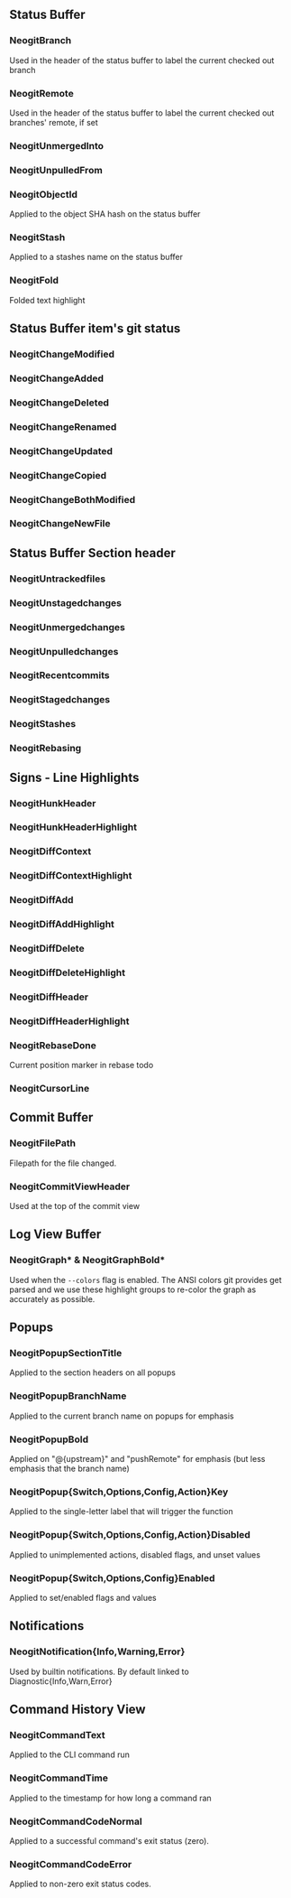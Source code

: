 ## Status Buffer
### NeogitBranch
Used in the header of the status buffer to label the current checked out branch

### NeogitRemote
Used in the header of the status buffer to label the current checked out branches' remote, if set

### NeogitUnmergedInto

### NeogitUnpulledFrom

### NeogitObjectId
Applied to the object SHA hash on the status buffer

### NeogitStash
Applied to a stashes name on the status buffer

### NeogitFold
Folded text highlight

## Status Buffer item's git status
### NeogitChangeModified
### NeogitChangeAdded
### NeogitChangeDeleted
### NeogitChangeRenamed
### NeogitChangeUpdated
### NeogitChangeCopied
### NeogitChangeBothModified
### NeogitChangeNewFile

## Status Buffer Section header
### NeogitUntrackedfiles
### NeogitUnstagedchanges
### NeogitUnmergedchanges
### NeogitUnpulledchanges
### NeogitRecentcommits
### NeogitStagedchanges
### NeogitStashes
### NeogitRebasing

## Signs - Line Highlights
### NeogitHunkHeader
### NeogitHunkHeaderHighlight
### NeogitDiffContext
### NeogitDiffContextHighlight
### NeogitDiffAdd
### NeogitDiffAddHighlight
### NeogitDiffDelete
### NeogitDiffDeleteHighlight
### NeogitDiffHeader
### NeogitDiffHeaderHighlight

### NeogitRebaseDone
Current position marker in rebase todo

### NeogitCursorLine


## Commit Buffer
### NeogitFilePath
Filepath for the file changed.

### NeogitCommitViewHeader
Used at the top of the commit view

## Log View Buffer
### NeogitGraph* & NeogitGraphBold*
Used when the `--colors` flag is enabled. The ANSI colors git provides get parsed and we use these highlight groups to re-color the graph as accurately as possible.

## Popups
### NeogitPopupSectionTitle
Applied to the section headers on all popups

### NeogitPopupBranchName
Applied to the current branch name on popups for emphasis

### NeogitPopupBold
Applied on "@{upstream}" and "pushRemote" for emphasis (but less emphasis that the branch name)

### NeogitPopup{Switch,Options,Config,Action}Key
Applied to the single-letter label that will trigger the function

### NeogitPopup{Switch,Options,Config,Action}Disabled
Applied to unimplemented actions, disabled flags, and unset values

### NeogitPopup{Switch,Options,Config}Enabled
Applied to set/enabled flags and values

## Notifications
### NeogitNotification{Info,Warning,Error}
Used by builtin notifications. By default linked to Diagnostic{Info,Warn,Error}

## Command History View
### NeogitCommandText
Applied to the CLI command run

### NeogitCommandTime
Applied to the timestamp for how long a command ran

### NeogitCommandCodeNormal
Applied to a successful command's exit status (zero).

### NeogitCommandCodeError
Applied to non-zero exit status codes.

